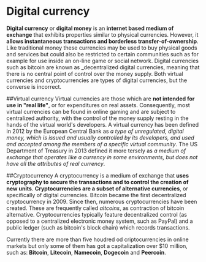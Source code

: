 # Digital currency

**Digital currency** or **digital money** is an __internet based medium of exchange__ that exhibits properties similar to physical currencies. However, it __allows instantaneous transactions and borderless transfer-of-ownership__. Like traditional money these currencies may be used to buy physical goods and services but could also be restricted to certain communities such as for example for use inside an on-line game or social network. Digital currencies such as bitcoin are known as _decentralized digital currencies, meaning that there is no central point of control over the money supply. Both virtual currencies and cryptocurrencies are types of digital currencies, but the converse is incorrect.


##Virtual currency
Virtual currencies are those which are __not intended for use in "real life"__, or for expenditures on real assets. Consequently, most virtual currencies can be found in online gaming and are subject to centralized authority, with the control of the money supply resting in the hands of the virtual world's developers.
A virtual currency has been defined in 2012 by the European Central Bank as _a type of unregulated, digital money, which is issued and usually controlled by its developers, and used and accepted among the members of a specific virtual community_. The US Department of Treasury in 2013 defined it more tersely as _a medium of exchange that operates like a currency in some environments, but does not have all the attributes of real currency_.

##Cryptocurrency
A cryptocurrency is a medium of exchange that __uses cryptography to secure the transactions and to control the creation of new units__. __Cryptocurrencies are a subset of alternative currencies__, or specifically of digital currencies. Bitcoin became the first decentralized cryptocurrency in 2009. Since then, numerous cryptocurrencies have been created. These are frequently called _altcoins_, as contraction of bitcoin alternative.
Cryptocurrencies typically feature decentralized control (as opposed to a centralized electronic money system, such as PayPal) and a public ledger (such as bitcoin's block chain) which records transactions.

Currently there are more than five houdred od criptocurrencies in online markets but only some of them has got a capitalization over $10 million, such as: __Bitcoin__, __Litecoin__, __Namecoin__, __Dogecoin__ and __Peercoin__.




